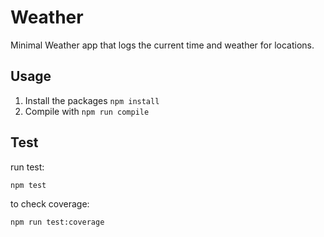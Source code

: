 # Weather
Minimal Weather app that logs the current time and weather for locations.

## Usage
1. Install the packages `npm install`
2. Compile with `npm run compile`

## Test
run test:
```bash
npm test
```

to check coverage:
```bash
npm run test:coverage
```
